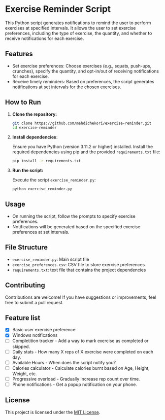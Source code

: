 # Exercise Reminder Script

This Python script generates notifications to remind the user to perform exercises at specified intervals. It allows the user to set exercise preferences, including the type of exercise, the quantity, and whether to receive notifications for each exercise.

## Features

- Set exercise preferences: Choose exercises (e.g., squats, push-ups, crunches), specify the quantity, and opt-in/out of receiving notifications for each exercise.
- Receive timely reminders: Based on preferences, the script generates notifications at set intervals for the chosen exercises.

## How to Run

1. **Clone the repository:**

    ```bash
    git clone https://github.com/mehdichekori/exercise-reminder.git
    cd exercise-reminder
    ```

2. **Install dependencies:**

    Ensure you have Python (version 3.11.2 or higher) installed. Install the required dependencies using pip and the provided `requirements.txt` file:

    ```bash
    pip install -r requirements.txt
    ```

3. **Run the script:**

    Execute the script `exercise_reminder.py`:

    ```bash
    python exercise_reminder.py
    ```

## Usage

- On running the script, follow the prompts to specify exercise preferences.
- Notifications will be generated based on the specified exercise preferences at set intervals.

## File Structure

- `exercise_reminder.py`: Main script file
- `exercise_preferences.csv`: CSV file to store exercise preferences
- `requirements.txt`: text file that contains the project dependencies

## Contributing

Contributions are welcome! If you have suggestions or improvements, feel free to submit a pull request.


## Feature list

- [x] Basic user exercise preference
- [x] Windows notifications
- [ ] Completition tracker - Add a way to mark exercise as completed or skipped.
- [ ] Daily stats - How many X reps of X exercise were completed on each day.
- [ ] Available Hours - When does the script notify you?
- [ ] Calories calculator - Calculate calories burnt based on Age, Height, Weight, etc.
- [ ] Progressive overload - Gradually increase rep count over time.
- [ ] Phone notifications - Get a popup notification on your phone.

## License

This project is licensed under the [MIT License](LICENSE).
